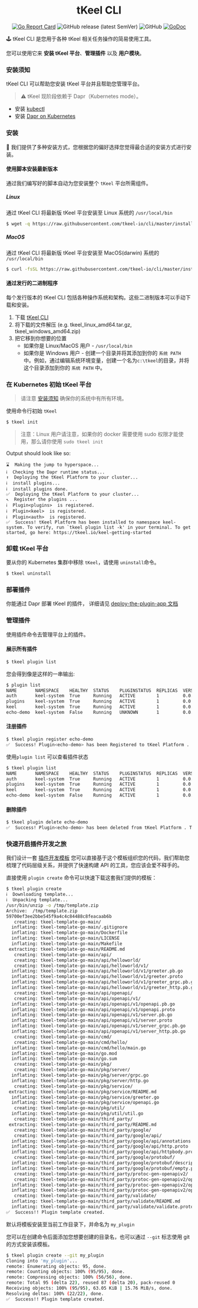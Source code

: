 <h1 align="center"> tKeel CLI </h1>
<div align="center">

[![Go Report Card](https://goreportcard.com/badge/github.com/tkeel-io/cli)](https://goreportcard.com/report/github.com/tkeel-io/cli)
![GitHub release (latest SemVer)](https://img.shields.io/github/v/release/tkeel-io/cli)
![GitHub](https://img.shields.io/github/license/tkeel-io/cli?style=plastic)
[![GoDoc](https://godoc.org/github.com/tkeel-io/cli?status.png)](http://godoc.org/github.com/tkeel-io/cli)
</div>

🕹️ tKeel CLI 是您用于各种 tKeel 相关任务操作的简易使用工具。

您可以使用它来 **安装 tKeel 平台**、**管理插件** 以及 **用户模块**。

### 安装须知

tKeel CLI 可以帮助您安装 tKeel 平台并且帮助您管理平台。

> ⚠️ tKeel 现阶段依赖于 Dapr（Kubernetes mode）。

- 安装 [kubectl](https://kubernetes.io/docs/tasks/tools/install-kubectl/)
- 安装 [Dapr on Kubernetes](https://docs.dapr.io/operations/hosting/kubernetes/kubernetes-deploy/)

### 安装

🔧 我们提供了多种安装方式，您根据您的偏好选择您觉得最合适的安装方式进行安装。

#### 使用脚本安装最新版本

通过我们编写好的脚本自动为您安装整个 `tKeel` 平台所需组件。

##### Linux

通过 tKeel CLI 将最新版 tKeel 平台安装至 Linux 系统的 `/usr/local/bin`

```bash
$ wget -q https://raw.githubusercontent.com/tkeel-io/cli/master/install/install.sh -O - | /bin/bash
```

##### MacOS

通过 tKeel CLI 将最新版 tKeel 平台安装至 MacOS(darwin) 系统的 `/usr/local/bin`

```bash
$ curl -fsSL https://raw.githubusercontent.com/tkeel-io/cli/master/install/install.sh | /bin/bash
```

#### 通过发行的二进制程序

每个发行版本的 tKeel CLI 包括各种操作系统和架构。这些二进制版本可以手动下载和安装。

1. 下载 [tKeel CLI](https://github.com/tkeel-io/cli/releases)
2. 将下载的文件解压 (e.g. tkeel_linux_amd64.tar.gz, tkeel_windows_amd64.zip)
3. 把它移到你想要的位置
    * 如果你是 Linux/MacOS 用户 - `/usr/local/bin`
    * 如果你是 Windows 用户 - 创建一个目录并将其添加到你的 `系统 PATH `中。例如，通过编辑系统环境变量，创建一个名为`c:\tkeel`的目录，并将这个目录添加到你的 `系统 PATH` 中。

### 在 Kubernetes 初始 tKeel 平台

> 请注意 [安装须知](#安装须知) 确保你的系统中有所有环境。

使用命令行初始 `tKeel`

```bash
$ tkeel init
```

> 注意：Linux 用户请注意，如果你的 docker 需要使用 sudo 权限才能使用，那么请你使用 `sudo tkeel init`

Output should look like so:

```
⌛  Making the jump to hyperspace...
ℹ️  Checking the Dapr runtime status...
↑  Deploying the tKeel Platform to your cluster... 
ℹ️  install plugins...                                                        
ℹ️  install plugins done.                                                                                                        
✅  Deploying the tKeel Platform to your cluster...
↖  Register the plugins ... 
ℹ️  Plugin<plugins>  is registered.                                                                                          
ℹ️  Plugin<keel>  is registered.                                                                                                                        
ℹ️  Plugin<auth>  is registered.                                                                                                                        
✅  Success! tKeel Platform has been installed to namespace keel-system. To verify, run `tkeel plugin list -k' in your terminal. To get started, go here: https://tkeel.io/keel-getting-started
```

### 卸载 tKeel 平台

要从你的 Kubernetes 集群中移除 `tKeel`，请使用 `uninstall`命令。

```bash
$ tkeel uninstall
```

### 部署插件

你能通过 Dapr 部署 tKeel 的插件，
详细请见 [deploy-the-plugin-app 文档](https://github.com/dapr/quickstarts/tree/v1.0.0/hello-kubernetes#step-3---deploy-the-nodejs-app-with-the-dapr-sidecar)

### 管理插件

使用插件命令去管理平台上的插件。

#### 展示所有插件

```bash
$ tkeel plugin list
```

您会得到像是这样的一串输出:

```bash
$ plugin list              
NAME       NAMESPACE    HEALTHY  STATUS    PLUGINSTATUS  REPLICAS  VERSION  AGE  CREATED              
auth       keel-system  True     Running   ACTIVE        1         0.0.1    37m  2021-10-07 16:07.00  
plugins    keel-system  True     Running   ACTIVE        1         0.0.1    37m  2021-10-07 16:07.00  
keel       keel-system  True     Running   ACTIVE        1         0.0.1    37m  2021-10-07 16:07.00
echo-demo  keel-system  False    Running   UNKNOWN       1         0.0.1    1m   2021-10-05 11:25.19  
```

#### 注册插件

```bash
$ tkeel plugin register echo-demo
✅  Success! Plugin<echo-demo> has been Registered to tKeel Platform . To verify, run `tkeel plugin list -k' in your terminal.
```

使用` plugin list ` 可以查看插件状态

```bash
$ tkeel plugin list              
NAME       NAMESPACE    HEALTHY  STATUS    PLUGINSTATUS  REPLICAS  VERSION  AGE  CREATED              
auth       keel-system  True     Running   ACTIVE        1         0.0.1    37m  2021-10-07 16:07.00  
plugins    keel-system  True     Running   ACTIVE        1         0.0.1    37m  2021-10-07 16:07.00  
keel       keel-system  True     Running   ACTIVE        1         0.0.1    37m  2021-10-07 16:07.00
echo-demo  keel-system  False    Running   ACTIVE        1         0.0.1    2m   2021-10-05 11:25.19  
```

#### 删除插件

```bash
$ tkeel plugin delete echo-demo
✅  Success! Plugin<echo-demo> has been deleted from tKeel Platform . To verify, run `tkeel plugin list -k' in your terminal.
```

### 快速开启插件开发之旅

我们设计一套 [插件开发模板](https://github.com/tkeel-io/tkeel-template-go) 您可以直接基于这个模板组织您的代码，我们帮助您梳理了代码层级关系，并提供了快速构建 API
的工具，您应该会爱不释手的。

直接使用 `plugin create` 命令可以快速下载这套我们提供的模板：

```bash
$ tkeel plugin create 
ℹ️  Downloading template...
ℹ️  Unpacking template...
/usr/bin/unzip -o /tmp/template.zip
Archive:  /tmp/template.zip
59700ef3ee2bbe545f9a4c4c84488c8feacaab6b
   creating: tkeel-template-go-main/
  inflating: tkeel-template-go-main/.gitignore
  inflating: tkeel-template-go-main/Dockerfile
  inflating: tkeel-template-go-main/LICENSE
  inflating: tkeel-template-go-main/Makefile
 extracting: tkeel-template-go-main/README.md
   creating: tkeel-template-go-main/api/
   creating: tkeel-template-go-main/api/helloworld/
   creating: tkeel-template-go-main/api/helloworld/v1/
  inflating: tkeel-template-go-main/api/helloworld/v1/greeter.pb.go
  inflating: tkeel-template-go-main/api/helloworld/v1/greeter.proto
  inflating: tkeel-template-go-main/api/helloworld/v1/greeter_grpc.pb.go
  inflating: tkeel-template-go-main/api/helloworld/v1/greeter_http.pb.go
   creating: tkeel-template-go-main/api/openapi/
   creating: tkeel-template-go-main/api/openapi/v1/
  inflating: tkeel-template-go-main/api/openapi/v1/openapi.pb.go
  inflating: tkeel-template-go-main/api/openapi/v1/openapi.proto
  inflating: tkeel-template-go-main/api/openapi/v1/server.pb.go
  inflating: tkeel-template-go-main/api/openapi/v1/server.proto
  inflating: tkeel-template-go-main/api/openapi/v1/server_grpc.pb.go
  inflating: tkeel-template-go-main/api/openapi/v1/server_http.pb.go
   creating: tkeel-template-go-main/cmd/
   creating: tkeel-template-go-main/cmd/hello/
  inflating: tkeel-template-go-main/cmd/hello/main.go
  inflating: tkeel-template-go-main/go.mod
  inflating: tkeel-template-go-main/go.sum
   creating: tkeel-template-go-main/pkg/
   creating: tkeel-template-go-main/pkg/server/
  inflating: tkeel-template-go-main/pkg/server/grpc.go
  inflating: tkeel-template-go-main/pkg/server/http.go
   creating: tkeel-template-go-main/pkg/service/
 extracting: tkeel-template-go-main/pkg/service/README.md
  inflating: tkeel-template-go-main/pkg/service/greeter.go
  inflating: tkeel-template-go-main/pkg/service/openapi.go
   creating: tkeel-template-go-main/pkg/util/
  inflating: tkeel-template-go-main/pkg/util/util.go
   creating: tkeel-template-go-main/third_party/
 extracting: tkeel-template-go-main/third_party/README.md
   creating: tkeel-template-go-main/third_party/google/
   creating: tkeel-template-go-main/third_party/google/api/
  inflating: tkeel-template-go-main/third_party/google/api/annotations.proto
  inflating: tkeel-template-go-main/third_party/google/api/http.proto
  inflating: tkeel-template-go-main/third_party/google/api/httpbody.proto
   creating: tkeel-template-go-main/third_party/google/protobuf/
  inflating: tkeel-template-go-main/third_party/google/protobuf/descriptor.proto
  inflating: tkeel-template-go-main/third_party/google/protobuf/empty.proto
   creating: tkeel-template-go-main/third_party/protoc-gen-openapiv2/
   creating: tkeel-template-go-main/third_party/protoc-gen-openapiv2/options/
  inflating: tkeel-template-go-main/third_party/protoc-gen-openapiv2/options/annotations.proto
  inflating: tkeel-template-go-main/third_party/protoc-gen-openapiv2/options/openapiv2.proto
   creating: tkeel-template-go-main/third_party/validate/
  inflating: tkeel-template-go-main/third_party/validate/README.md
  inflating: tkeel-template-go-main/third_party/validate/validate.proto
✅  Success!! Plugin template created.
```

默认将模板安装至当前工作目录下，并命名为 `my_plugin`

您可以在创建命令后面添加您想要创建的目录名，也可以通过 `--git` 标志使用 git 的方式安装该模板。

```bash
$ tkeel plugin create --git my_plugin
Cloning into 'my_plugin'...
remote: Enumerating objects: 95, done.
remote: Counting objects: 100% (95/95), done.
remote: Compressing objects: 100% (56/56), done.
remote: Total 95 (delta 22), reused 87 (delta 20), pack-reused 0
Receiving objects: 100% (95/95), 63.05 KiB | 15.76 MiB/s, done.
Resolving deltas: 100% (22/22), done.
✅  Success!! Plugin template created.
```